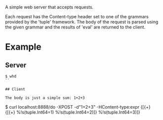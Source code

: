 A simple web server that accepts requests.

Each request has the Content-type header set to one of the grammars provided by the 'tuple' framework.
The body of the request is parsed using the given grammar and the results of 'eval' are returned to the client.


# Example

## Server

```
$ whd
``

## Client

The body is just a simple sum: 1+2+3

```
$ curl localhost:8888/do -XPOST -d"1+2+3" -HContent-type:expr
{[{+} {[{+} %!s(tuple.Int64=1) %!s(tuple.Int64=2)]} %!s(tuple.Int64=3)]}
```
